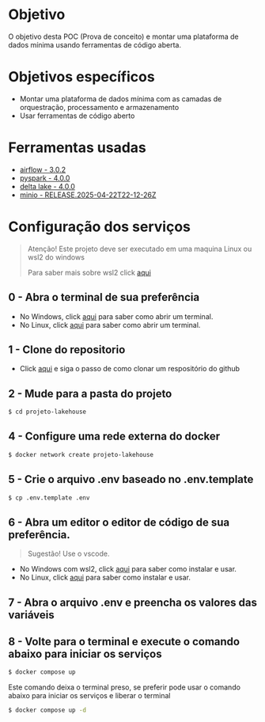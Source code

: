 # Objetivo
O objetivo desta POC (Prova de conceito) e montar uma plataforma de dados mínima usando ferramentas de código aberta. 

# Objetivos específicos
- Montar uma plataforma de dados mínima com as camadas de orquestração, processamento e armazenamento
- Usar ferramentas de código aberto

# Ferramentas usadas
- [airflow - 3.0.2](https://airflow.apache.org/docs/apache-airflow/stable/index.html)
- [pyspark - 4.0.0](https://spark.apache.org/docs/latest/api/python/index.html#)
- [delta lake - 4.0.0](https://docs.delta.io/latest/index.html)
- [minio - RELEASE.2025-04-22T22-12-26Z](https://min.io/docs/minio/kubernetes/upstream/index.html)

# Configuração dos serviços
> Atenção! Este projeto deve ser executado em uma maquina Linux ou wsl2 do windows
> 
> Para saber mais sobre wsl2 click [aqui](https://learn.microsoft.com/pt-br/windows/wsl/about)

## 0 - Abra o terminal de sua preferência
- No Windows, click [aqui](https://elsefix.com/pt/tech/tejana/how-to-use-windows-terminal-in-windows-10-beginners-guide) para saber como abrir um terminal.
- No Linux, click [aqui](https://pt.linux-console.net/?p=12268) para saber como abrir um terminal.

## 1 - Clone do repositorio
- Click [aqui](https://docs.github.com/pt/repositories/creating-and-managing-repositories/cloning-a-repository) e siga o passo de como clonar um respositório do github

## 2 - Mude para a pasta do projeto
~~~bash
$ cd projeto-lakehouse
~~~

## 4 - Configure uma rede externa do docker
~~~bash
$ docker network create projeto-lakehouse
~~~

## 5 - Crie o arquivo .env baseado no .env.template
~~~bash
$ cp .env.template .env
~~~

## 6 - Abra um editor o editor de código de sua preferência.
> Sugestão! Use o vscode.
- No Windows com wsl2, click [aqui](https://learn.microsoft.com/pt-br/windows/wsl/tutorials/wsl-vscode) para saber como instalar e usar.
- No Linux, click [aqui](https://code.visualstudio.com/docs/setup/linux) para saber como instalar e usar.

## 7 - Abra o arquivo .env e preencha os valores das variáveis

## 8 - Volte para o terminal e execute o comando abaixo para iniciar os serviços
~~~bash
$ docker compose up
~~~
Este comando deixa o terminal preso, se preferir pode usar o comando abaixo para iniciar os serviços e liberar o terminal
~~~bash
$ docker compose up -d
~~~
